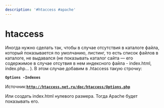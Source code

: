 ```yaml
---
description: '#htaccess #apache'
---
```


# htaccess

Иногда нужно сделать так, чтобы в случае отсутствия в каталоге файла, который показывается по умолчанию, листинг, то есть список файлов в каталоге, не выдавался \(не показывать каталог сайта — его содержимое в случае отсутвия в нем индексного файла - index.html, index.php... \). В этом случае добавим в .htaccess такую строчку:

**`Options -Indexes`**

Источник:[**`http://htaccess.net.ru/doc/htaccess/Options.php`**](http://htaccess.net.ru/doc/htaccess/Options.php)

Или создать index.html нулевого размера. Тогда Apache будет показывать его.

